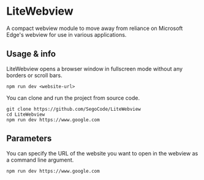 # LiteWebview 


A compact webview module to move away from reliance on Microsoft Edge's webview for use in various applications.

## Usage & info

LiteWebview opens a browser window in fullscreen mode without any borders or scroll bars.

```shell
npm run dev <website-url>
```
You can clone and run the project from source code.
```
git clone https://github.com/SegoCode/LiteWebview
cd LiteWebview
npm run dev https://www.google.com
```

## Parameters
You can specify the URL of the website you want to open in the webview as a command line argument.

```
npm run dev https://www.google.com
```

